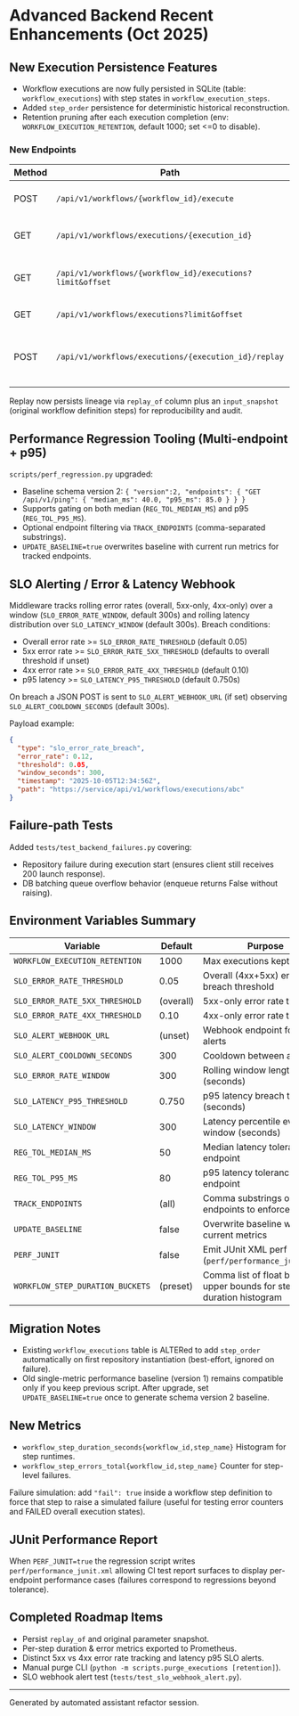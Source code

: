 # Advanced Backend Recent Enhancements (Oct 2025)

## New Execution Persistence Features

- Workflow executions are now fully persisted in SQLite (table: `workflow_executions`) with step states in
  `workflow_execution_steps`.
- Added `step_order` persistence for deterministic historical reconstruction.
- Retention pruning after each execution completion (env: `WORKFLOW_EXECUTION_RETENTION`, default 1000; set <=0 to
  disable).

### New Endpoints

| Method | Path | Description |
|--------|------|-------------|
| POST | `/api/v1/workflows/{workflow_id}/execute` | Start a new execution (persisted) |
| GET | `/api/v1/workflows/executions/{execution_id}` | Retrieve execution + step states |
| GET | `/api/v1/workflows/{workflow_id}/executions?limit&offset` | List executions for a workflow |
| GET | `/api/v1/workflows/executions?limit&offset` | List all executions |
| POST | `/api/v1/workflows/executions/{execution_id}/replay` | Replay (re-run) a finished or failed execution |

Replay now persists lineage via `replay_of` column plus an `input_snapshot` (original workflow definition steps) for
reproducibility and audit.

## Performance Regression Tooling (Multi-endpoint + p95)

`scripts/perf_regression.py` upgraded:

- Baseline schema version 2: `{ "version":2, "endpoints": { "GET /api/v1/ping": { "median_ms": 40.0, "p95_ms": 85.0 } } }`
- Supports gating on both median (`REG_TOL_MEDIAN_MS`) and p95 (`REG_TOL_P95_MS`).
- Optional endpoint filtering via `TRACK_ENDPOINTS` (comma-separated substrings).
- `UPDATE_BASELINE=true` overwrites baseline with current run metrics for tracked endpoints.

## SLO Alerting / Error & Latency Webhook

Middleware tracks rolling error rates (overall, 5xx-only, 4xx-only) over a window (`SLO_ERROR_RATE_WINDOW`, default
300s) and rolling latency distribution over `SLO_LATENCY_WINDOW` (default 300s). Breach conditions:

- Overall error rate >= `SLO_ERROR_RATE_THRESHOLD` (default 0.05)
- 5xx error rate >= `SLO_ERROR_RATE_5XX_THRESHOLD` (defaults to overall threshold if unset)
- 4xx error rate >= `SLO_ERROR_RATE_4XX_THRESHOLD` (default 0.10)
- p95 latency >= `SLO_LATENCY_P95_THRESHOLD` (default 0.750s)

On breach a JSON POST is sent to `SLO_ALERT_WEBHOOK_URL` (if set) observing `SLO_ALERT_COOLDOWN_SECONDS` (default 300s).

Payload example:

```json
{
  "type": "slo_error_rate_breach",
  "error_rate": 0.12,
  "threshold": 0.05,
  "window_seconds": 300,
  "timestamp": "2025-10-05T12:34:56Z",
  "path": "https://service/api/v1/workflows/executions/abc"
}
```

## Failure-path Tests

Added `tests/test_backend_failures.py` covering:

- Repository failure during execution start (ensures client still receives 200 launch response).
- DB batching queue overflow behavior (enqueue returns False without raising).

## Environment Variables Summary

| Variable | Default | Purpose |
|----------|---------|---------|
| `WORKFLOW_EXECUTION_RETENTION` | 1000 | Max executions kept (global) |
| `SLO_ERROR_RATE_THRESHOLD` | 0.05 | Overall (4xx+5xx) error rate breach threshold |
| `SLO_ERROR_RATE_5XX_THRESHOLD` | (overall) | 5xx-only error rate threshold |
| `SLO_ERROR_RATE_4XX_THRESHOLD` | 0.10 | 4xx-only error rate threshold |
| `SLO_ALERT_WEBHOOK_URL` | (unset) | Webhook endpoint for SLO alerts |
| `SLO_ALERT_COOLDOWN_SECONDS` | 300 | Cooldown between alerts |
| `SLO_ERROR_RATE_WINDOW` | 300 | Rolling window length (seconds) |
| `SLO_LATENCY_P95_THRESHOLD` | 0.750 | p95 latency breach threshold (seconds) |
| `SLO_LATENCY_WINDOW` | 300 | Latency percentile evaluation window (seconds) |
| `REG_TOL_MEDIAN_MS` | 50 | Median latency tolerance per endpoint |
| `REG_TOL_P95_MS` | 80 | p95 latency tolerance per endpoint |
| `TRACK_ENDPOINTS` | (all) | Comma substrings of endpoints to enforce |
| `UPDATE_BASELINE` | false | Overwrite baseline with current metrics |
| `PERF_JUNIT` | false | Emit JUnit XML perf report (`perf/performance_junit.xml`) |
| `WORKFLOW_STEP_DURATION_BUCKETS` | (preset) | Comma list of float bucket upper bounds for step duration histogram |

## Migration Notes

- Existing `workflow_executions` table is ALTERed to add `step_order` automatically on first repository instantiation
  (best-effort, ignored on failure).
- Old single-metric performance baseline (version 1) remains compatible only if you keep previous script. After upgrade,
  set `UPDATE_BASELINE=true` once to generate schema version 2 baseline.

## New Metrics

- `workflow_step_duration_seconds{workflow_id,step_name}` Histogram for step runtimes.
- `workflow_step_errors_total{workflow_id,step_name}` Counter for step-level failures.

Failure simulation: add `"fail": true` inside a workflow step definition to force that step to raise a simulated
failure (useful for testing error counters and FAILED overall execution states).

## JUnit Performance Report

When `PERF_JUNIT=true` the regression script writes `perf/performance_junit.xml` allowing CI test report surfaces to
display per-endpoint performance cases (failures correspond to regressions beyond tolerance).

## Completed Roadmap Items

- Persist `replay_of` and original parameter snapshot.
- Per-step duration & error metrics exported to Prometheus.
- Distinct 5xx vs 4xx error rate tracking and latency p95 SLO alerts.
- Manual purge CLI (`python -m scripts.purge_executions [retention]`).
- SLO webhook alert test (`tests/test_slo_webhook_alert.py`).

---

Generated by automated assistant refactor session.

